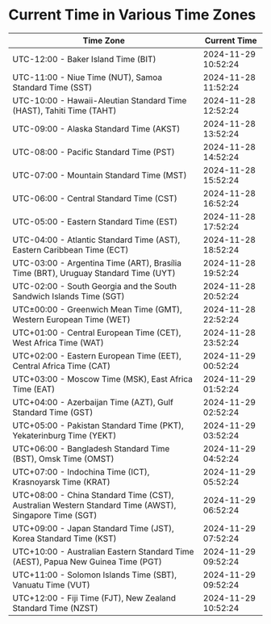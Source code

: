 # Current Time in Various Time Zones

| Time Zone | Current Time |
|-----------|--------------|
| UTC-12:00 - Baker Island Time (BIT) | 2024-11-29 10:52:24 |
| UTC-11:00 - Niue Time (NUT), Samoa Standard Time (SST) | 2024-11-28 11:52:24 |
| UTC-10:00 - Hawaii-Aleutian Standard Time (HAST), Tahiti Time (TAHT) | 2024-11-28 12:52:24 |
| UTC-09:00 - Alaska Standard Time (AKST) | 2024-11-28 13:52:24 |
| UTC-08:00 - Pacific Standard Time (PST) | 2024-11-28 14:52:24 |
| UTC-07:00 - Mountain Standard Time (MST) | 2024-11-28 15:52:24 |
| UTC-06:00 - Central Standard Time (CST) | 2024-11-28 16:52:24 |
| UTC-05:00 - Eastern Standard Time (EST) | 2024-11-28 17:52:24 |
| UTC-04:00 - Atlantic Standard Time (AST), Eastern Caribbean Time (ECT) | 2024-11-28 18:52:24 |
| UTC-03:00 - Argentina Time (ART), Brasília Time (BRT), Uruguay Standard Time (UYT) | 2024-11-28 19:52:24 |
| UTC-02:00 - South Georgia and the South Sandwich Islands Time (SGT) | 2024-11-28 20:52:24 |
| UTC±00:00 - Greenwich Mean Time (GMT), Western European Time (WET) | 2024-11-28 22:52:24 |
| UTC+01:00 - Central European Time (CET), West Africa Time (WAT) | 2024-11-28 23:52:24 |
| UTC+02:00 - Eastern European Time (EET), Central Africa Time (CAT) | 2024-11-29 00:52:24 |
| UTC+03:00 - Moscow Time (MSK), East Africa Time (EAT) | 2024-11-29 01:52:24 |
| UTC+04:00 - Azerbaijan Time (AZT), Gulf Standard Time (GST) | 2024-11-29 02:52:24 |
| UTC+05:00 - Pakistan Standard Time (PKT), Yekaterinburg Time (YEKT) | 2024-11-29 03:52:24 |
| UTC+06:00 - Bangladesh Standard Time (BST), Omsk Time (OMST) | 2024-11-29 04:52:24 |
| UTC+07:00 - Indochina Time (ICT), Krasnoyarsk Time (KRAT) | 2024-11-29 05:52:24 |
| UTC+08:00 - China Standard Time (CST), Australian Western Standard Time (AWST), Singapore Time (SGT) | 2024-11-29 06:52:24 |
| UTC+09:00 - Japan Standard Time (JST), Korea Standard Time (KST) | 2024-11-29 07:52:24 |
| UTC+10:00 - Australian Eastern Standard Time (AEST), Papua New Guinea Time (PGT) | 2024-11-29 09:52:24 |
| UTC+11:00 - Solomon Islands Time (SBT), Vanuatu Time (VUT) | 2024-11-29 09:52:24 |
| UTC+12:00 - Fiji Time (FJT), New Zealand Standard Time (NZST) | 2024-11-29 10:52:24 |
